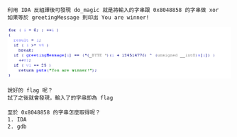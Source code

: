 ```
利用 IDA 反組譯後可發現 do_magic 就是將輸入的字串跟 0x8048858 的字串做 xor
如果等於 greetingMessage 則印出 You are winner!
```

![image](https://github.com/dreamisadream/CTF/blob/master/picoCTF2018/quackme/quackme1.png)

```
說好的 flag 呢？
試了之後就會發現，輸入了的字串即為 flag

至於 0x8048858 的字串怎麼取得呢？
1. IDA
2. gdb
```
